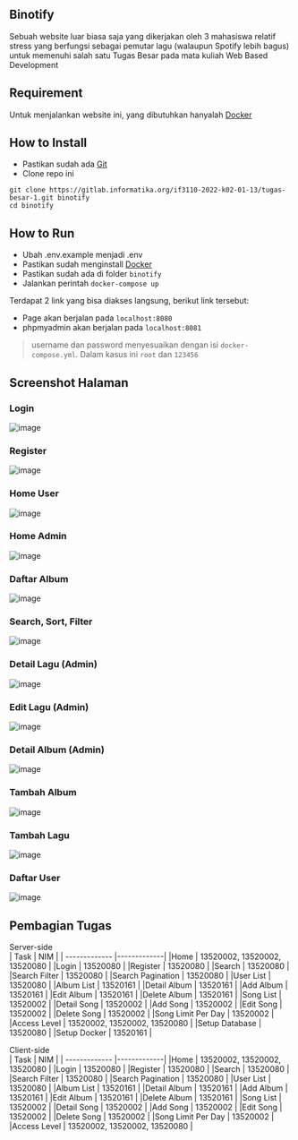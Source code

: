  ## Binotify
Sebuah website luar biasa saja yang dikerjakan oleh 3 mahasiswa relatif stress yang berfungsi sebagai pemutar lagu (walaupun Spotify lebih bagus) untuk memenuhi salah satu Tugas Besar pada mata kuliah Web Based Development

## Requirement
Untuk menjalankan website ini, yang dibutuhkan hanyalah [Docker](https://docs.docker.com/desktop/)

## How to Install
- Pastikan sudah ada [Git](https://git-scm.com/)
- Clone repo ini
```
git clone https://gitlab.informatika.org/if3110-2022-k02-01-13/tugas-besar-1.git binotify
cd binotify
```

## How to Run
- Ubah .env.example menjadi .env
- Pastikan sudah menginstall [Docker](https://docs.docker.com/desktop/)
- Pastikan sudah ada di folder `binotify`
- Jalankan perintah `docker-compose up`

Terdapat 2 link yang bisa diakses langsung, berikut link tersebut:
- Page akan berjalan pada `localhost:8080`
- phpmyadmin akan berjalan pada `localhost:8081`
> username dan password menyesuaikan dengan isi `docker-compose.yml`. Dalam kasus ini `root` dan `123456`

## Screenshot Halaman
### Login
![image](https://user-images.githubusercontent.com/69589003/198531250-3613336d-bcac-4c06-9762-942d888df272.png)
### Register
![image](https://user-images.githubusercontent.com/69589003/198531415-976809a2-ba78-44a1-80d7-f442b34ab488.png)
### Home User
![image](https://user-images.githubusercontent.com/69589003/198531586-6ccd201f-b268-460a-8d7c-ef733262e76b.png)
### Home Admin
![image](https://user-images.githubusercontent.com/69589003/198531702-c89752b8-38aa-472b-b992-de6f5b813ab1.png)
### Daftar Album
![image](https://user-images.githubusercontent.com/69589003/198531799-bd727b3b-f769-4783-8d94-c0387ffc3858.png)
### Search, Sort, Filter
![image](https://user-images.githubusercontent.com/69589003/198531917-0a1a7945-23db-4147-aefd-5ec407ebfd7a.png)
### Detail Lagu (Admin)
![image](https://user-images.githubusercontent.com/69589003/198532037-7543b788-a82f-48bd-a439-6fa506edb0c5.png)
### Edit Lagu (Admin)
![image](https://user-images.githubusercontent.com/69589003/198532614-7d61d2c5-37d2-4c6d-a64e-cb2a7ca52bda.png)
### Detail Album (Admin)
![image](https://user-images.githubusercontent.com/69589003/198532759-62c5ac09-6d39-4ed0-8c53-13ff070c4b85.png)
### Tambah Album
![image](https://user-images.githubusercontent.com/69589003/198532847-5217718a-2c63-4b14-b3b5-22bbf77f488f.png)
### Tambah Lagu
![image](https://user-images.githubusercontent.com/69589003/198532922-9ca64d17-9a7e-4ae3-a6b0-ba0f231f12fe.png)
### Daftar User
![image](https://user-images.githubusercontent.com/69589003/198533069-2075c076-742a-4869-945c-93c5ddcd934d.png)


## Pembagian Tugas 
Server-side  
| Task        | NIM           |
| ------------- |-------------|
|Home            | 13520002, 13520002, 13520080  |
|Login           | 13520080  |
|Register        | 13520080  |
|Search          | 13520080  |
|Search Filter   | 13520080  |
|Search Pagination   | 13520080  |
|User List       | 13520080  |
|Album List      | 13520161  |
|Detail Album    | 13520161  |
|Add Album    | 13520161  |
|Edit Album      | 13520161  |
|Delete Album    | 13520161  |
|Song List       | 13520002  |
|Detail Song     | 13520002  |
|Add Song     | 13520002  |
|Edit Song       | 13520002  |
|Delete Song     | 13520002  |
|Song Limit Per Day | 13520002  |
|Access Level | 13520002, 13520002, 13520080  |
|Setup Database           | 13520080  |
|Setup Docker    | 13520161  |
  
Client-side  
| Task        | NIM           |
| ------------- |-------------|
|Home            | 13520002, 13520002, 13520080  |
|Login           | 13520080  |
|Register        | 13520080  |
|Search          | 13520080  |
|Search Filter   | 13520080  |
|Search Pagination   | 13520080  |
|User List       | 13520080  |
|Album List      | 13520161  |
|Detail Album    | 13520161  |
|Add Album    | 13520161  |
|Edit Album      | 13520161  |
|Delete Album    | 13520161  |
|Song List       | 13520002  |
|Detail Song     | 13520002  |
|Add Song     | 13520002  |
|Edit Song       | 13520002  |
|Delete Song     | 13520002  |
|Song Limit Per Day | 13520002  |
|Access Level | 13520002, 13520002, 13520080  |
